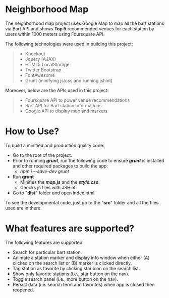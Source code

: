 Neighborhood Map
=============
The neighborhood map project uses Google Map to map all the bart stations via Bart API and shows **Top 5** recommended venues for each station by users within 1000 meters using Foursquare API. 

The following technologies were used in building this project:
>  - Knockout
>  - Jquery (AJAX)
>  - HTML5 LocalStorage
>  - Twitter Bootstrap
>  - FontAwesome
>  - Grunt (minifying js/css and running jshint)

Moreover, below are the APIs used in this project:
 
> - Foursquare API to power venue recommendations
> - Bart API for Bart station informations
> - Google API to display map and markers

How to Use?
==============
To build a minified and production quality code:

 - Go to the root of the project.
 - Prior to running ***grunt***, run the following code to ensure ***grunt*** is installed and other required packages to build the app:
	 - *npm i --save-dev grunt*
 - Run **grunt**
	 - Minifies the ***map.js*** and the ***style.css***.  
	 - Checks js files with JSHint.
 - Go to "**dist**" folder and open index.html

To see the developmental code, just go to the "**src**" folder and all the files used are in there.
	

What features are supported?
=============

The following features are supported:

 - Search for particular bart station.
 - Animate a station marker and display info window when either (A) clicked on the search list or (B) marker is clicked directly.
 - Tag station as favorite by clicking star icon on the search list.
 - Show only favorite stations (i.e., star button on the nav).
 - Toggle search panel (i.e., more button on the nav).
 - Persist data (i.e. search term and favorites) when app is closed then reopened.